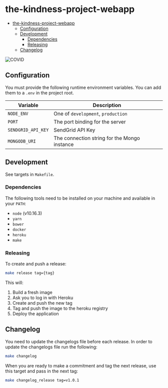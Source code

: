 # the-kindness-project-webapp

- [the-kindness-project-webapp](#the-kindness-project-webapp)
  - [Configuration](#configuration)
  - [Development](#development)
    - [Dependencies](#dependencies)
    - [Releasing](#releasing)
  - [Changelog](#changelog)

![COVID](https://media.giphy.com/media/XgXj1tk82ho7ZNPb48/giphy.gif)

## Configuration

You must provide the following runtime environment variables. You can add them to a `.env` in the project root.

| Variable           | Description                                  |
| ------------------ | -------------------------------------------- |
| `NODE_ENV`         | One of `development`, `production`           |
| `PORT`             | The port binding for the server              |
| `SENDGRID_API_KEY` | SendGrid API Key                             |
| `MONGODB_URI`      | The connection string for the Mongo instance |


## Development

See targets in `Makefile`.

### Dependencies

The following tools need to be installed on your machine and available in your `PATH`:

- `node` (v10.16.3)
- `yarn`
- `bower`
- `docker`
- `heroku`
- `make`

### Releasing

To create and push a release:

```sh
make release tag={tag}
```

This will:

1) Build a fresh image
2) Ask you to log in with Heroku
3) Create and push the new tag
4) Tag and push the image to the heroku registry
5) Deploy the application

## Changelog

You need to update the changelogs file before each release. In order to update
the changelogs file run the following:

```bash
make changelog
```

When you are ready to make a commitment and tag the next release, use this
target and pass in the next tag:

```bash
make changelog_release tag=v1.0.1
```

